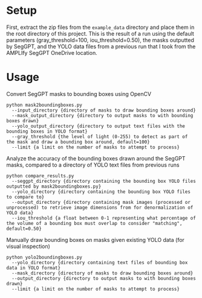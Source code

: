 # Setup

First, extract the zip files from the ```example_data``` directory and place them in the root directory of this project. This is the result of a run using the default parameters (gray_threshold=100, iou_threshold=0.50), the masks outputted by SegGPT, and the YOLO data files from a previous run that I took from the AMPLIfy SegGPT OneDrive location.

# Usage

Convert SegGPT masks to bounding boxes using OpenCV
```
python mask2boundingboxes.py
  --input_directory {directory of masks to draw bounding boxes around}
  --mask_output_directory {directory to output masks to with bounding boxes drawn}
  --yolo_output_directory {directory to output text files with the bounding boxes in YOLO format}
  --gray_threshold {the level of light (0-255) to detect as part of the mask and draw a bounding box around, default=100}
  --limit {a limit on the number of masks to attempt to process}
```

Analyze the accuracy of the bounding boxes drawn around the SegGPT masks, compared to a directory of YOLO text files from previous runs
```
python compare_results.py
  --seggpt_directory {directory containing the bounding box YOLO files outputted by mask2boundingboxes.py}
  --yolo_directory {directory containing the bounding box YOLO files to compare to}
  --output_directory {directory containing mask images (processed or unprocessed) to retrieve image dimensions from for denormalization of YOLO data}
  --iou_threshold {a float between 0-1 representing what percentage of the volume of a bounding box must overlap to consider "matching", default=0.50}
```

Manually draw bounding boxes on masks given existing YOLO data (for visual inspection)
```
python yolo2boundingboxes.py
  --yolo_directory {directory containing text files of bounding box data in YOLO format}
  --mask_directory {directory of masks to draw bounding boxes around}
  --output_directory {directory to output masks to with bounding boxes drawn}
  --limit {a limit on the number of masks to attempt to process}
```
